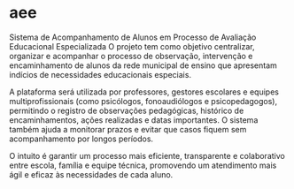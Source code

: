# aee
Sistema de Acompanhamento de Alunos em Processo de Avaliação Educacional Especializada
O projeto tem como objetivo centralizar, organizar e acompanhar o processo de observação, intervenção e encaminhamento de alunos da rede municipal de ensino que apresentam indícios de necessidades educacionais especiais.

A plataforma será utilizada por professores, gestores escolares e equipes multiprofissionais (como psicólogos, fonoaudiólogos e psicopedagogos), permitindo o registro de observações pedagógicas, histórico de encaminhamentos, ações realizadas e datas importantes. O sistema também ajuda a monitorar prazos e evitar que casos fiquem sem acompanhamento por longos períodos.

O intuito é garantir um processo mais eficiente, transparente e colaborativo entre escola, família e equipe técnica, promovendo um atendimento mais ágil e eficaz às necessidades de cada aluno.
